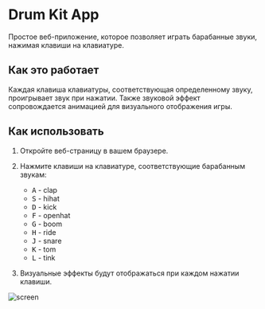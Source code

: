 # Drum Kit App

Простое веб-приложение, которое позволяет играть барабанные звуки, нажимая клавиши на клавиатуре.

## Как это работает

Каждая клавиша клавиатуры, соответствующая определенному звуку, проигрывает звук при нажатии. Также звуковой эффект сопровождается анимацией для визуального отображения игры.

## Как использовать

1. Откройте веб-страницу в вашем браузере.
2. Нажмите клавиши на клавиатуре, соответствующие барабанным звукам:

   - <kbd>A</kbd> - clap
   - <kbd>S</kbd> - hihat
   - <kbd>D</kbd> - kick
   - <kbd>F</kbd> - openhat
   - <kbd>G</kbd> - boom
   - <kbd>H</kbd> - ride
   - <kbd>J</kbd> - snare
   - <kbd>K</kbd> - tom
   - <kbd>L</kbd> - tink

3. Визуальные эффекты будут отображаться при каждом нажатии клавиши.

![screen](file:///C:/Users/77087/Pictures/Screenshots/%D0%A1%D0%BD%D0%B8%D0%BC%D0%BE%D0%BA%20%D1%8D%D0%BA%D1%80%D0%B0%D0%BD%D0%B0%202023-08-30%20143622.png)
